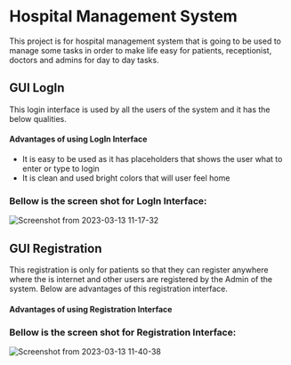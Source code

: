 # Hospital Management System
This project is for hospital management system that is going to be used to manage some tasks in order to make life
easy for patients, receptionist, doctors and admins for day to day tasks.

## GUI LogIn
This login interface is used by all the users of the system and it has the below qualities.

#### Advantages of using LogIn Interface
* It is easy to be used as it has placeholders that shows the user what to enter or type to login
* It is clean and used bright colors that will user feel home

### Bellow is the screen shot for LogIn Interface:

![Screenshot from 2023-03-13 11-17-32](https://user-images.githubusercontent.com/112495633/224663334-f2b4097b-5e24-4044-bb09-e28c49a5cebd.png)


## GUI Registration
This registration is only for patients so that they can register anywhere where the is internet
and other users are registered by the Admin of the system. Below are advantages of this registration interface.

#### Advantages of using Registration Interface


### Bellow is the screen shot for Registration Interface:

![Screenshot from 2023-03-13 11-40-38](https://user-images.githubusercontent.com/112495633/224664091-ccb40680-9746-4766-b1c7-601904aa344f.png)
